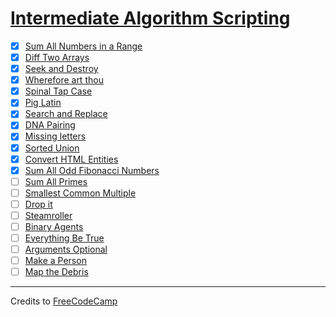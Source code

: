 # [Intermediate Algorithm Scripting](https://learn.freecodecamp.org/javascript-algorithms-and-data-structures/intermediate-algorithm-scripting)

- [x] [Sum All Numbers in a Range](01-sum-all-numbers-in-a-range.js)
- [x] [Diff Two Arrays](02-diff-two-arrays.js)
- [x] [Seek and Destroy](03-seek-and-destroy.js)
- [x] [Wherefore art thou](04-wherefore-art-thou.js)
- [x] [Spinal Tap Case](05-spinal-tap-case.js)
- [x] [Pig Latin](06-pig-latin.js)
- [x] [Search and Replace](07-search-and-replace.js)
- [x] [DNA Pairing](08-dna-pairing.js)
- [x] [Missing letters](09-missing-letters.js)
- [x] [Sorted Union](10-sorted-union.js)
- [x] [Convert HTML Entities](11-convert-html-entities.js)
- [x] [Sum All Odd Fibonacci Numbers](12-sum-all-odd-fibonacci-numbers.js)
- [ ] [Sum All Primes](13-sum-all-primes.js)
- [ ] [Smallest Common Multiple](14-smallest-common-multiple.js)
- [ ] [Drop it](15-drop-it.js)
- [ ] [Steamroller](16-steamroller.js)
- [ ] [Binary Agents](17-binary-agents.js)
- [ ] [Everything Be True](18-everything-be-true.js)
- [ ] [Arguments Optional](19-arguments-optional.js)
- [ ] [Make a Person](20-make-a-person.js)
- [ ] [Map the Debris](21-map-the-debris.js)

---

Credits to [FreeCodeCamp](https://www.freecodecamp.org/)
